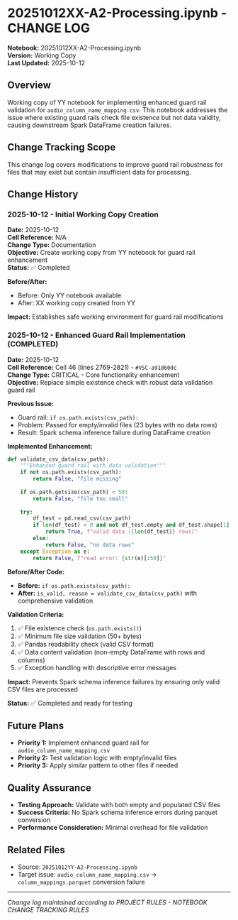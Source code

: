 # 20251012XX-A2-Processing.ipynb - CHANGE LOG

**Notebook:** 20251012XX-A2-Processing.ipynb  
**Version:** Working Copy  
**Last Updated:** 2025-10-12  

## Overview
Working copy of YY notebook for implementing enhanced guard rail validation for `audio_column_name_mapping.csv`. This notebook addresses the issue where existing guard rails check file existence but not data validity, causing downstream Spark DataFrame creation failures.

## Change Tracking Scope
This change log covers modifications to improve guard rail robustness for files that may exist but contain insufficient data for processing.

## Change History

### 2025-10-12 - Initial Working Copy Creation
**Date:** 2025-10-12  
**Cell Reference:** N/A  
**Change Type:** Documentation  
**Objective:** Create working copy from YY notebook for guard rail enhancement  
**Status:** ✅ Completed  

**Before/After:** 
- Before: Only YY notebook available  
- After: XX working copy created from YY  

**Impact:** Establishes safe working environment for guard rail modifications  

### 2025-10-12 - Enhanced Guard Rail Implementation (COMPLETED)
**Date:** 2025-10-12  
**Cell Reference:** Cell 46 (lines 2769-2821) - `#VSC-a91d60dc`  
**Change Type:** CRITICAL - Core functionality enhancement  
**Objective:** Replace simple existence check with robust data validation guard rail  

**Previous Issue:**
- Guard rail: `if os.path.exists(csv_path):` 
- Problem: Passed for empty/invalid files (23 bytes with no data rows)
- Result: Spark schema inference failure during DataFrame creation

**Implemented Enhancement:**
```python
def validate_csv_data(csv_path):
    """Enhanced guard rail with data validation"""
    if not os.path.exists(csv_path):
        return False, "file missing"
    
    if os.path.getsize(csv_path) < 50:
        return False, "file too small"
    
    try:
        df_test = pd.read_csv(csv_path)
        if len(df_test) > 0 and not df_test.empty and df_test.shape[1] > 0:
            return True, f"valid data ({len(df_test)} rows)"
        else:
            return False, "no data rows"
    except Exception as e:
        return False, f"read error: {str(e)[:50]}"
```

**Before/After Code:**
- **Before:** `if os.path.exists(csv_path):`
- **After:** `is_valid, reason = validate_csv_data(csv_path)` with comprehensive validation

**Validation Criteria:**
1. ✅ File existence check (`os.path.exists()`)
2. ✅ Minimum file size validation (50+ bytes)  
3. ✅ Pandas readability check (valid CSV format)
4. ✅ Data content validation (non-empty DataFrame with rows and columns)
5. ✅ Exception handling with descriptive error messages

**Impact:** Prevents Spark schema inference failures by ensuring only valid CSV files are processed

**Status:** ✅ Completed and ready for testing

## Future Plans
- **Priority 1:** Implement enhanced guard rail for `audio_column_name_mapping.csv`
- **Priority 2:** Test validation logic with empty/invalid files
- **Priority 3:** Apply similar pattern to other files if needed

## Quality Assurance
- **Testing Approach:** Validate with both empty and populated CSV files
- **Success Criteria:** No Spark schema inference errors during parquet conversion
- **Performance Consideration:** Minimal overhead for file validation

## Related Files
- Source: `20251012YY-A2-Processing.ipynb`
- Target issue: `audio_column_name_mapping.csv` → `column_mappings.parquet` conversion failure

---
*Change log maintained according to PROJECT RULES - NOTEBOOK CHANGE TRACKING RULES*
